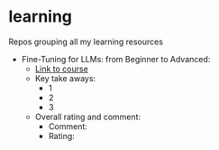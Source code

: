 # learning
Repos grouping all my learning resources


- Fine-Tuning for LLMs: from Beginner to Advanced:
    - [Link to course](https://www.linkedin.com/learning/fine-tuning-for-llms-from-beginner-to-advanced/llms-revolutionizing-ai?resume=false)
    - Key take aways:
        - 1
        - 2
        - 3 
    - Overall rating and comment:
        - Comment:
        - Rating: